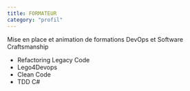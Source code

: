 ```yaml
---
title: FORMATEUR
category: "profil"
---
```


Mise en place et animation de formations DevOps et Software Craftsmanship

- Refactoring Legacy Code 
- Lego4Devops 
- Clean Code
- TDD C# 


